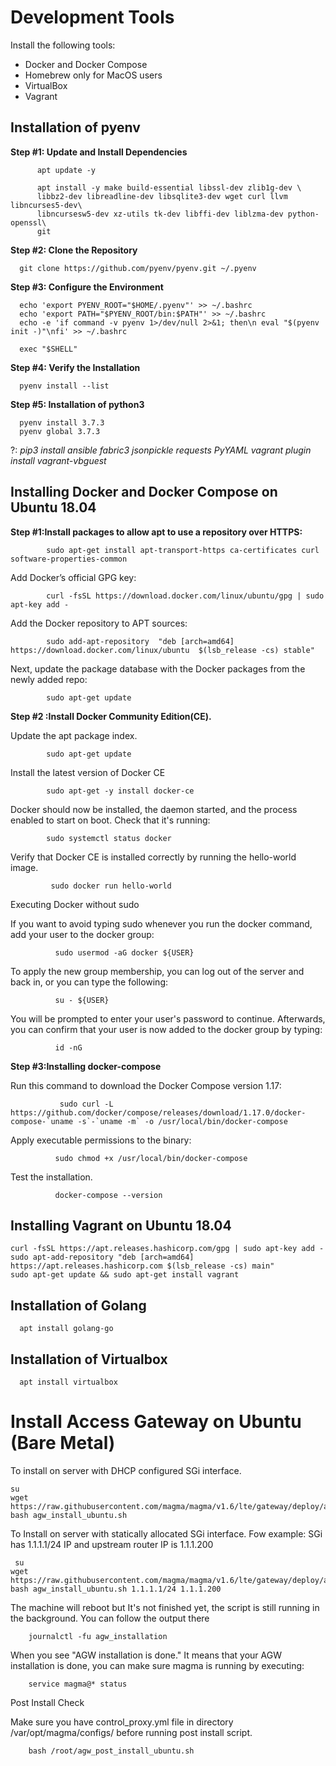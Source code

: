 # Development Tools


  Install the following tools:

  * Docker and Docker Compose
  * Homebrew only for MacOS users
  * VirtualBox
  * Vagrant

## Installation of pyenv
  
  **Step #1: Update and Install Dependencies**
  
          apt update -y
  
          apt install -y make build-essential libssl-dev zlib1g-dev \
          libbz2-dev libreadline-dev libsqlite3-dev wget curl llvm libncurses5-dev\
          libncursesw5-dev xz-utils tk-dev libffi-dev liblzma-dev python-openssl\
          git
      
   **Step #2: Clone the Repository**
      
      
      git clone https://github.com/pyenv/pyenv.git ~/.pyenv
      
      
   **Step #3: Configure the Environment**
   
      echo 'export PYENV_ROOT="$HOME/.pyenv"' >> ~/.bashrc
      echo 'export PATH="$PYENV_ROOT/bin:$PATH"' >> ~/.bashrc
      echo -e 'if command -v pyenv 1>/dev/null 2>&1; then\n eval "$(pyenv init -)"\nfi' >> ~/.bashrc
      
      exec "$SHELL"
      
      
   **Step #4: Verify the Installation**
   
      pyenv install --list
      
      
   **Step #5: Installation of python3**  
   
      pyenv install 3.7.3
      pyenv global 3.7.3
   
   
   ?: *pip3 install ansible fabric3 jsonpickle requests PyYAML
   vagrant plugin install vagrant-vbguest*

## Installing Docker and Docker Compose on Ubuntu 18.04

  **Step #1:Install packages to allow apt to use a repository over HTTPS:**

            sudo apt-get install apt-transport-https ca-certificates curl software-properties-common

  Add Docker’s official GPG key:

            curl -fsSL https://download.docker.com/linux/ubuntu/gpg | sudo apt-key add -

   Add the Docker repository to APT sources:

            sudo add-apt-repository  "deb [arch=amd64] https://download.docker.com/linux/ubuntu  $(lsb_release -cs) stable"

   Next, update the package database with the Docker packages from the newly added repo:

            sudo apt-get update

  **Step #2 :Install Docker Community Edition(CE).**
  
   Update the apt package index.

            sudo apt-get update

   Install the latest version of Docker CE

            sudo apt-get -y install docker-ce

   Docker should now be installed, the daemon started, and the process enabled to start on boot. Check that it's running:

            sudo systemctl status docker

   Verify that Docker CE is installed correctly by running the hello-world image.

             sudo docker run hello-world

   Executing Docker without sudo

   If you want to avoid typing sudo whenever you run the docker command, add your user to the docker group:

              sudo usermod -aG docker ${USER}

   To apply the new group membership, you can log out of the server and back in, or you can type the following:

              su - ${USER}

   You will be prompted to enter your user's password to continue. Afterwards, you can confirm that your user is now added to the docker group by typing:

              id -nG

  **Step #3:Installing docker-compose**
  
   Run this command to download the Docker Compose version 1.17:

               sudo curl -L https://github.com/docker/compose/releases/download/1.17.0/docker-compose-`uname -s`-`uname -m` -o /usr/local/bin/docker-compose

   Apply executable permissions to the binary:

              sudo chmod +x /usr/local/bin/docker-compose

   Test the installation.

              docker-compose --version
   
   
   ## Installing Vagrant on Ubuntu 18.04
   
    curl -fsSL https://apt.releases.hashicorp.com/gpg | sudo apt-key add -
    sudo apt-add-repository "deb [arch=amd64] https://apt.releases.hashicorp.com $(lsb_release -cs) main"
    sudo apt-get update && sudo apt-get install vagrant
   
   
   
   ## Installation of Golang
   
      apt install golang-go
   
   
  ## Installation of Virtualbox
   
      apt install virtualbox
   
   
   
   
   
   # Install Access Gateway on Ubuntu (Bare Metal)

   
   To install on server with DHCP configured SGi interface.
   
    su
    wget https://raw.githubusercontent.com/magma/magma/v1.6/lte/gateway/deploy/agw_install_ubuntu.sh
    bash agw_install_ubuntu.sh
   
   To Install on server with statically allocated SGi interface. Fow example: SGi has 1.1.1.1/24 IP and upstream router IP is 1.1.1.200
   
     su
    wget https://raw.githubusercontent.com/magma/magma/v1.6/lte/gateway/deploy/agw_install_ubuntu.sh
    bash agw_install_ubuntu.sh 1.1.1.1/24 1.1.1.200
   
   
   
   The machine will reboot but It's not finished yet, the script is still running in the background. You can follow the output there

        journalctl -fu agw_installation

   When you see "AGW installation is done." It means that your AGW installation is done, you can make sure magma is running by executing:

        service magma@* status

   Post Install Check

   Make sure you have control_proxy.yml file in directory /var/opt/magma/configs/ before running post install script.

        bash /root/agw_post_install_ubuntu.sh

   
   
   
   
